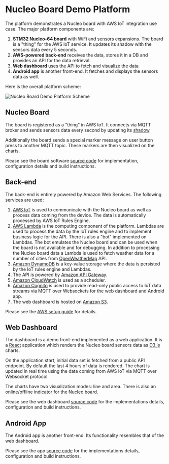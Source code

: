 # Nucleo Board Demo Platform

The platform demonstrates a Nucleo board with AWS IoT integration use case. The major platform components are:

1. [**STM32 Nucleo-64 board**](http://www2.st.com/content/st_com/en/products/evaluation-tools/product-evaluation-tools/mcu-eval-tools/stm32-mcu-eval-tools/stm32-mcu-nucleo.html?querycriteria=productId=LN1847) with [WiFi](http://www2.st.com/content/st_com/en/products/ecosystems/stm32-open-development-environment/stm32-nucleo-expansion-boards/stm32-ode-connect-hw/x-nucleo-idw01m1.html) and [sensors](http://www2.st.com/content/st_com/en/products/ecosystems/stm32-open-development-environment/stm32-nucleo-expansion-boards/stm32-ode-sense-hw/x-nucleo-iks01a1.html) expansions. The board is a "thing" for the AWS IoT service. It updates its shadow with the sensors data every 5 seconds. 
1. **AWS-powered back-end** receives the data, stores it in a DB and provides an API for the data retrieval.
1. **Web dashboard** uses the API to fetch and visualize the data
1. **Android app** is another front-end. It fetches and displays the sensors data as well.

Here is the overall platform scheme:

![Nucleo Board Demo Platform Scheme](doc/scheme.png)

## Nucleo Board

The board is registered as a "thing" in AWS IoT. It connects via MQTT broker and sends sensors data every second by updating its [shadow](http://docs.aws.amazon.com/iot/latest/developerguide/iot-thing-shadows.html).

Additionally the board sends a special marker message on user button press to another MQTT topic. These markers are then visualized on the charts.

Please see the board software [source code](nucleo/) for implementation, configuration details and build instructions.

## Back-end

The back-end is entirely powered by Amazon Web Services. The following services are used:

1. [AWS IoT](https://aws.amazon.com/iot/) is used to communicate with the Nucleo board as well as process data coming from the device. The data is automatically processed by AWS IoT Rules Engine.
1. [AWS Lambda](https://aws.amazon.com/lambda/) is the computing component of the platform. Lambdas are used to process the data by the IoT rules engine and to implement business logic for the API. There is also a "bot" implemented on Lambdas. The bot emulates the Nucleo board and can be used when the board is not available and for debugging. In addition to processing the Nucleo board data a Lambda is used to fetch weather data for a number of cities from [OpenWeatherMap](http://openweathermap.org/) API.
1. [Amazon DynamoDB](https://aws.amazon.com/dynamodb/) is a key-value storage where the data is persisted by the IoT rules engine and Lambdas.
1. The API is powered by [Amazon API Gateway](https://aws.amazon.com/api-gateway/).
1. [Amazon CloudWatch](http://aws.amazon.com/cloudwatch/) is used as a scheduler.
1. [Amazon Cognito](http://aws.amazon.com/cognito/) is used to provide read-only public access to IoT data streams via MQTT over Websockets for the web dashboard and Android app.
1. The web dashboard is hosted on [Amazon S3](http://aws.amazon.com/s3/).

Please see the [AWS setup guide](aws/README.md) for details.

## Web Dashboard

The dashboard is a demo front-end implemented as a web application. It is a [React](https://facebook.github.io/react/) application which renders the Nucleo board sensors data as [D3.js](https://d3js.org/) charts.

On the application start, initial data set is fetched from a public API endpoint. By default the last 4 hours of data is rendered. The chart is updated in real time using the data coming from AWS IoT via MQTT over Websocket protocol.

The charts have two visualization modes: line and area. There is also an online/offline indicator for the Nucleo board.

Please see the web dashboard [source code](dashboard/) for the implementations details, configuration and build instructions.

## Android App

The Android app is another front-end. Its functionality resembles that of the web dashboard.

Please see the app [source code](android/) for the implementations details, configuration and build instructions.
